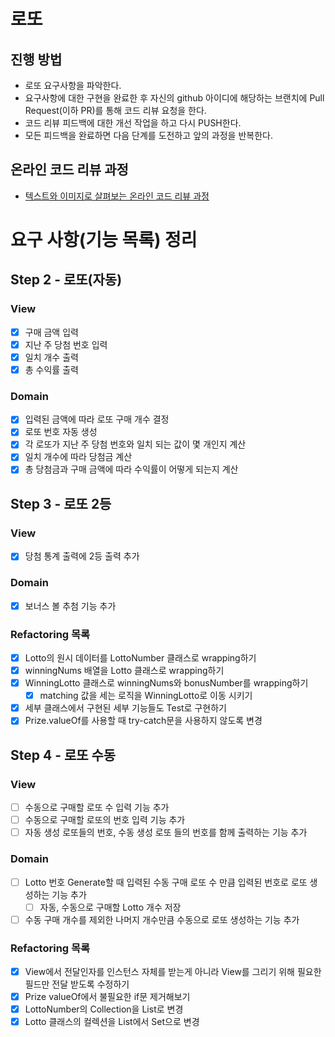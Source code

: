# 로또
## 진행 방법
* 로또 요구사항을 파악한다.
* 요구사항에 대한 구현을 완료한 후 자신의 github 아이디에 해당하는 브랜치에 Pull Request(이하 PR)를 통해 코드 리뷰 요청을 한다.
* 코드 리뷰 피드백에 대한 개선 작업을 하고 다시 PUSH한다.
* 모든 피드백을 완료하면 다음 단계를 도전하고 앞의 과정을 반복한다.

## 온라인 코드 리뷰 과정
* [텍스트와 이미지로 살펴보는 온라인 코드 리뷰 과정](https://github.com/next-step/nextstep-docs/tree/master/codereview)

# 요구 사항(기능 목록) 정리
## Step 2 - 로또(자동)
### View
- [X] 구매 금액 입력
- [X] 지난 주 당첨 번호 입력
- [X] 일치 개수 출력
- [X] 총 수익률 출력
### Domain
- [X] 입력된 금액에 따라 로또 구매 개수 결정
- [X] 로또 번호 자동 생성
- [X] 각 로또가 지난 주 당첨 번호와 일치 되는 값이 몇 개인지 계산
- [X] 일치 개수에 따라 당첨금 계산
- [X] 총 당첨금과 구매 금액에 따라 수익률이 어떻게 되는지 계산

## Step 3 - 로또 2등
### View
- [X] 당첨 통계 출력에 2등 출력 추가
### Domain
- [X] 보너스 볼 추첨 기능 추가
### Refactoring 목록
- [X] Lotto의 원시 데이터를 LottoNumber 클래스로 wrapping하기
- [X] winningNums 배열을 Lotto 클래스로 wrapping하기
- [X] WinningLotto 클래스로 winningNums와 bonusNumber를 wrapping하기
  - [X] matching 값을 세는 로직을 WinningLotto로 이동 시키기
- [X] 세부 클래스에서 구현된 세부 기능들도 Test로 구현하기
- [X] Prize.valueOf를 사용할 때 try-catch문을 사용하지 않도록 변경

## Step 4 - 로또 수동
### View
- [ ] 수동으로 구매할 로또 수 입력 기능 추가
- [ ] 수동으로 구매할 로또의 번호 입력 기능 추가
- [ ] 자동 생성 로또들의 번호, 수동 생성 로또 들의 번호를 함께 출력하는 기능 추가
### Domain
- [ ] Lotto 번호 Generate할 때 입력된 수동 구매 로또 수 만큼 입력된 번호로 로또 생성하는 기능 추가
  - [ ] 자동, 수동으로 구매할 Lotto 개수 저장
- [ ] 수동 구매 개수를 제외한 나머지 개수만큼 수동으로 로또 생성하는 기능 추가
### Refactoring 목록
- [X] View에서 전달인자를 인스턴스 자체를 받는게 아니라 View를 그리기 위해 필요한 필드만 전달 받도록 수정하기
- [X] Prize valueOf에서 불필요한 if문 제거해보기
- [X] LottoNumber의 Collection을 List로 변경
- [X] Lotto 클래스의 컬렉션을 List에서 Set으로 변경